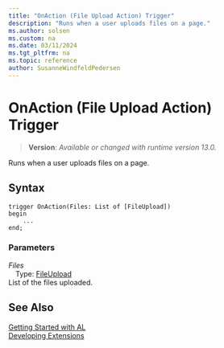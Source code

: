 ```yaml
---
title: "OnAction (File Upload Action) Trigger"
description: "Runs when a user uploads files on a page."
ms.author: solsen
ms.custom: na
ms.date: 03/11/2024
ms.tgt_pltfrm: na
ms.topic: reference
author: SusanneWindfeldPedersen
---
```

[//]: # (START>DO_NOT_EDIT)
[//]: # (IMPORTANT:Do not edit any of the content between here and the END>DO_NOT_EDIT.)
[//]: # (Any modifications should be made in the .xml files in the ModernDev repo.)

# OnAction (File Upload Action) Trigger
> **Version**: _Available or changed with runtime version 13.0._

Runs when a user uploads files on a page.


## Syntax
```AL
trigger OnAction(Files: List of [FileUpload])
begin
    ...
end;
```

### Parameters

*Files*  
&emsp;Type: [FileUpload](../../methods-auto/fileupload/fileupload-data-type.md)  
List of the files uploaded.  



[//]: # (IMPORTANT: END>DO_NOT_EDIT)
## See Also  
[Getting Started with AL](../devenv-get-started.md)  
[Developing Extensions](../devenv-dev-overview.md)  